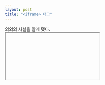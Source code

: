 ```yaml
---
layout: post
title: "<iframe> 태그"
---
```


의외의 사실을 알게 됐다.
<br /> <iframe> 태그가 25번째로 자주 사용되는 태그라는 사실이다.
<br /> <button>, <strong>, <i> 가 그 뒤를 잇는다.
<br/>
<br/> <button>, <strong> 은 쓴 적 있지만,
<br /> <iframe> 태그는 사용해본 적이 없어서 나한테 의외의 사실로 다가왔다.
<br /> 
<br />
